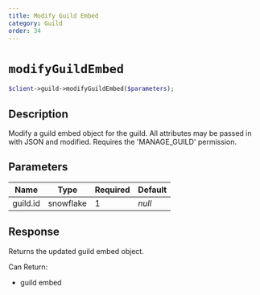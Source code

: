 ```yaml
---
title: Modify Guild Embed
category: Guild
order: 34
---
```


# `modifyGuildEmbed`

```php
$client->guild->modifyGuildEmbed($parameters);
```

## Description

Modify a guild embed object for the guild. All attributes may be passed in with JSON and modified. Requires the &#039;MANAGE_GUILD&#039; permission.

## Parameters


Name | Type | Required | Default
--- | --- | --- | ---
guild.id | snowflake | 1 | *null*

## Response

Returns the updated guild embed object.

Can Return:

* guild embed
